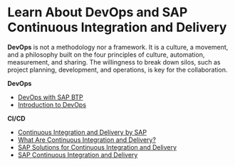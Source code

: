 # Learn About DevOps and SAP Continuous Integration and Delivery

**DevOps** is not a methodology nor a framework. It is a culture, a movement, and a philosophy built on the four principles of culture, automation, measurement, and sharing. The willingness to break down silos, such as project planning, development, and operations, is key for the collaboration.


**DevOps**
* [DevOps with SAP BTP](https://help.sap.com/viewer/product/DEVOPS_OVERVIEW/Cloud/en-US?task=discover_task)
* [Introduction to DevOps](https://sapvideoa35699dc5.hana.ondemand.com/?entry_id=1_nfas9ixp)

**CI/CD**
* [Continuous Integration and Delivery by SAP](https://help.sap.com/viewer/product/CICD_OVERVIEW/Cloud/en-US?task=discover_task)
* [What Are Continuous Integration and Delivery?](https://help.sap.com/viewer/ee5a61247061455ab232c19179fe4c3b/Cloud/en-US/5ba483a2c97b4ad5ab0148f4a6c5a9ee.html) 
* [SAP Solutions for Continuous Integration and Delivery](https://help.sap.com/viewer/8cacec64ed854b2a88e9a0973e0f97a2/Cloud/en-US/e9fa320181124fa9808d4446a1bf69dd.html)
* [SAP Continuous Integration and Delivery](https://help.sap.com/viewer/product/CONTINUOUS_DELIVERY/Cloud/en-US)
